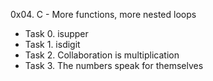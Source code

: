 0x04. C - More functions, more nested loops
- Task 0. isupper
- Task 1. isdigit
- Task 2. Collaboration is multiplication
- Task 3. The numbers speak for themselves
